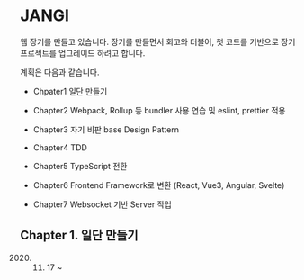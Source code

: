 # JANGI

웹 장기를 만들고 있습니다. 장기를 만들면서 회고와 더불어, 첫 코드를 기반으로 장기 프로젝트를 업그레이드 하려고 합니다.

계획은 다음과 같습니다.

* Chpater1 일단 만들기

* Chapter2 Webpack, Rollup 등 bundler 사용 연습 및 eslint, prettier 적용

* Chapter3 자기 비판 base Design Pattern

* Chapter4 TDD

* Chapter5 TypeScript 전환

* Chapter6 Frontend Framework로 변환 (React, Vue3, Angular, Svelte)

* Chapter7 Websocket 기반 Server 작업

## Chapter 1. 일단 만들기

2020. 11. 17 ~


